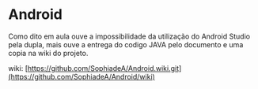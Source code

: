 # Android

Como dito em aula ouve a impossibilidade da utilização do Android Studio pela dupla, mais ouve a entrega do codigo JAVA pelo documento e uma copia na wiki do projeto.



wiki:
[https://github.com/SophiadeA/Android.wiki.git](https://github.com/SophiadeA/Android/wiki)
